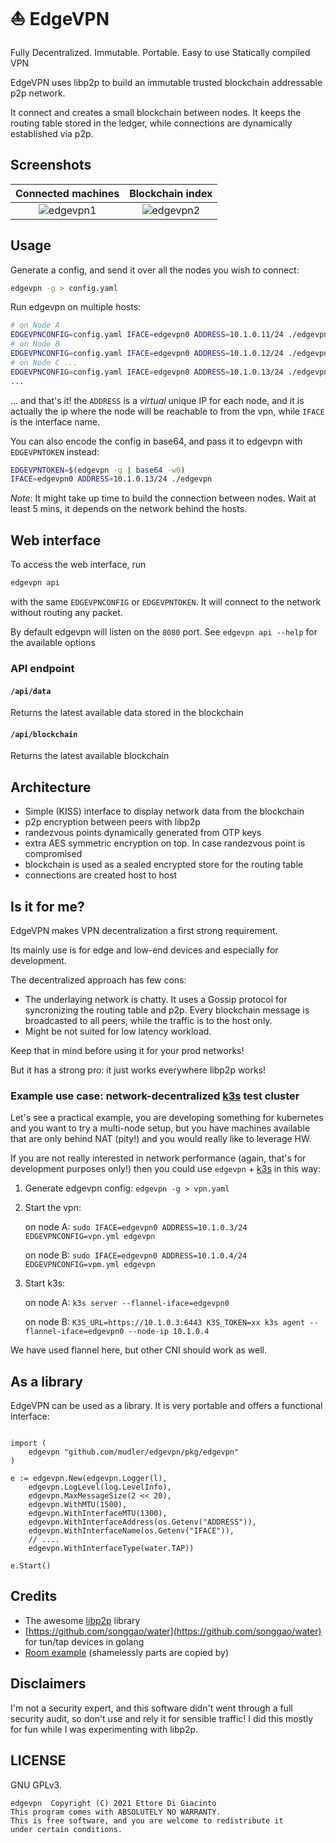 # :sailboat: EdgeVPN

Fully Decentralized. Immutable. Portable. Easy to use Statically compiled VPN

EdgeVPN uses libp2p to build an immutable trusted blockchain addressable p2p network.

It connect and creates a small blockchain between nodes. It keeps the routing table stored in the ledger, while connections are dynamically established via p2p.


## Screenshots

Connected machines             |  Blockchain index
:-------------------------:|:-------------------------:
![edgevpn1](https://user-images.githubusercontent.com/2420543/139510781-18bc083e-34db-4b9c-b9ea-6250979d61cc.png)|  ![edgevpn2](https://user-images.githubusercontent.com/2420543/139510466-b8518d78-57c9-4325-b365-6439a8d130c3.png)

## Usage

Generate a config, and send it over all the nodes you wish to connect:

```bash
edgevpn -g > config.yaml
```

Run edgevpn on multiple hosts:

```bash
# on Node A
EDGEVPNCONFIG=config.yaml IFACE=edgevpn0 ADDRESS=10.1.0.11/24 ./edgevpn
# on Node B
EDGEVPNCONFIG=config.yaml IFACE=edgevpn0 ADDRESS=10.1.0.12/24 ./edgevpn
# on Node C ...
EDGEVPNCONFIG=config.yaml IFACE=edgevpn0 ADDRESS=10.1.0.13/24 ./edgevpn
...
```

... and that's it! the `ADDRESS` is a _virtual_ unique IP for each node, and it is actually the ip where the node will be reachable to from the vpn, while `IFACE` is the interface name.

You can also encode the config in base64, and pass it to edgevpn with `EDGEVPNTOKEN` instead:

```bash
EDGEVPNTOKEN=$(edgevpn -g | base64 -w0)
IFACE=edgevpn0 ADDRESS=10.1.0.13/24 ./edgevpn
```

*Note*: It might take up time to build the connection between nodes. Wait at least 5 mins, it depends on the network behind the hosts.

## Web interface

To access the web interface, run 

```bash
edgevpn api
```

with the same `EDGEVPNCONFIG` or `EDGEVPNTOKEN`. It will connect to the network without routing any packet. 

By default edgevpn will listen on the `8080` port. See `edgevpn api --help` for the available options

### API endpoint

#### `/api/data`

Returns the latest available data stored in the blockchain

#### `/api/blockchain`

Returns the latest available blockchain

## Architecture

- Simple (KISS) interface to display network data from the blockchain
- p2p encryption between peers with libp2p
- randezvous points dynamically generated from OTP keys
- extra AES symmetric encryption on top. In case randezvous point is compromised
- blockchain is used as a sealed encrypted store for the routing table
- connections are created host to host

## Is it for me?

EdgeVPN makes VPN decentralization a first strong requirement. 

Its mainly use is for edge and low-end devices and especially for development.

The decentralized approach has few cons:

- The underlaying network is chatty. It uses a Gossip protocol for syncronizing the routing table and p2p. Every blockchain message is broadcasted to all peers, while the traffic is to the host only.
- Might be not suited for low latency workload.

Keep that in mind before using it for your prod networks!

But it has a strong pro: it just works everywhere libp2p works!

### Example use case: network-decentralized [k3s](https://github.com/k3s-io/k3s) test cluster

Let's see a practical example, you are developing something for kubernetes and you want to try a multi-node setup, but you have machines available that are only behind NAT (pity!) and you would really like to leverage HW.

If you are not really interested in network performance (again, that's for development purposes only!) then you could use `edgevpn` + [k3s](https://github.com/k3s-io/k3s) in this way:

1) Generate edgevpn config: `edgevpn -g > vpn.yaml`
2) Start the vpn:

   on node A: `sudo IFACE=edgevpn0 ADDRESS=10.1.0.3/24 EDGEVPNCONFIG=vpn.yml edgevpn`
   
   on node B: `sudo IFACE=edgevpn0 ADDRESS=10.1.0.4/24 EDGEVPNCONFIG=vpm.yml edgevpn`
3) Start k3s:
 
   on node A: `k3s server --flannel-iface=edgevpn0`
   
   on node B: `K3S_URL=https://10.1.0.3:6443 K3S_TOKEN=xx k3s agent --flannel-iface=edgevpn0 --node-ip 10.1.0.4`

We have used flannel here, but other CNI should work as well.

## As a library

EdgeVPN can be used as a library. It is very portable and offers a functional interface:

```golang

import (
    edgevpn "github.com/mudler/edgevpn/pkg/edgevpn"
)

e := edgevpn.New(edgevpn.Logger(l),
    edgevpn.LogLevel(log.LevelInfo),
    edgevpn.MaxMessageSize(2 << 20),
    edgevpn.WithMTU(1500),
    edgevpn.WithInterfaceMTU(1300),
    edgevpn.WithInterfaceAddress(os.Getenv("ADDRESS")),
    edgevpn.WithInterfaceName(os.Getenv("IFACE")),
    // ....
    edgevpn.WithInterfaceType(water.TAP))

e.Start()

```

## Credits

- The awesome [libp2p](https://github.com/libp2p) library
- [https://github.com/songgao/water](https://github.com/songgao/water) for tun/tap devices in golang
- [Room example](https://github.com/libp2p/go-libp2p/tree/master/examples/chat-with-rendezvous) (shamelessly parts are copied by)

## Disclaimers

I'm not a security expert, and this software didn't went through a full security audit, so don't use and rely it for sensible traffic! I did this mostly for fun while I was experimenting with libp2p. 

## LICENSE

GNU GPLv3.

```
edgevpn  Copyright (C) 2021 Ettore Di Giacinto
This program comes with ABSOLUTELY NO WARRANTY.
This is free software, and you are welcome to redistribute it
under certain conditions.
```
